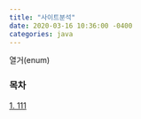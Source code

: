```yaml
---
title: "사이트분석"
date: 2020-03-16 10:36:00 -0400
categories: java
---
```


열거(enum)

### 목차
[1. 111](#1-111)<br>
<br><br>

